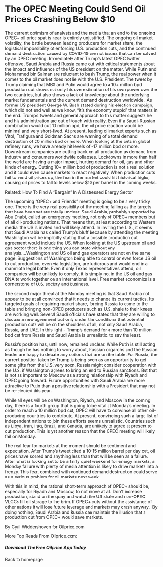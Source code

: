 The OPEC Meeting Could Send Oil Prices Crashing Below $10
=========================================================

The current optimism of analysts and the media that an end to the ongoing OPEC+ oil price spat is near is entirely unjustified. The ongoing oil market volatility, the battle between leading producers for market share, the logistical impossibility of enforcing U.S. production cuts, and the continued demand destruction caused by COVID-19 are not issues that can be solved by an OPEC meeting. Immediately after Trump’s latest OPEC twitter offensive, Saudi Arabia and Russia came out with critical statements about the impact and influence of the US president on the matter. While Putin and Mohammed bin Salman are reluctant to bash Trump, the real power when it comes to the oil market does not lie with the U.S. President. The tweet by Trump claiming that MBS and Putin would agree to a 10+ million bpd production cut shows not only his overestimation of his own power over the two countries, but also shows a lack of knowledge about the underlying market fundamentals and the current demand destruction worldwide.  As former US president George W. Bush stated during his election campaign, which did not end well as we know, “it’s the economy stupid” that matters in the end. Trump’s tweets and general approach to this matter suggests he and his administration are out of touch with reality. Even if a Saudi-Russian combination would cut 10 million bpd, the oil price reaction would be minimal and very short-lived. At present, leading oil market experts such as Vitol, Trafigura and Goldman Sachs are warning of a total demand destruction of 20 million bpd or more. When looking at the cuts in global refinery runs, we have already hit levels of -17 million bpd or more. Downstream companies are cutting back on all production as demand from industry and consumers worldwide collapses. Lockdowns in more than half the world are having a major impact, hurting demand for oil, gas and other kinds of energy. Cutting 10+ million bpd of production is not a real solution and it could even cause markets to react negatively. When production cuts fail to send oil prices up, the fear in the market could hit historical highs, causing oil prices to fall to levels below $10 per barrel in the coming weeks. 

 Related: How To Find A “Bargain” In A Distressed Energy Sector

The upcoming “OPEC+ and Friends” meeting is going to be a very tricky one. There is the very real possibility of the meeting failing as the targets that have been set are totally unclear. Saudi Arabia, probably supported by Abu Dhabi, called an emergency meeting, not only of OPEC+ members but of all oil-producing nations. That means that, at least according to Western media, the US is invited and will likely attend. In inviting the U.S., it seems that Saudi Arabia has called Trump’s bluff because by attending the meeting Washington will be implicitly stating that a possible production cut agreement would include the US. When looking at the US upstream oil and gas sector there is one thing you can state without any analysis….Washington and US oil and gas operators are not on the same page. Suggestions of Washington being able to control or even force US oil to cut production, even via legislation, are ludicrous and would end in a mammoth legal battle. Even if only Texas representatives attend, oil companies will be unlikely to comply, it is simply not in the US oil and gas DNA to work together on an international level. Free market economics is a cornerstone of U.S. society and business. 


The second major threat at the Monday meeting is that Saudi Arabia not appear to be at all convinced that it needs to change its current tactics. Its targeted goals of regaining market share, forcing Russia to come to the table and bringing non-OPEC producers such as U.S. shale to their knees are working well. Several Saudi officials have stated that they are willing to discuss a new agreement but only under the conditions that potential production cuts will be on the shoulders of all, not only Saudi Arabia, Russia, and UAE. In this light - Trump’s demand for a more than 10 million bpd cut from Russia and Saudi Arabia is unrealistic, to say the least.

Russia’s position has, until now, remained unclear. While Putin is still acting as though he has nothing to worry about, Russian oligarchs and the Russian leader are happy to debate any options that are on the table. For Russia, the current position taken by Trump is being seen as an opportunity to get some gifts from the U.S. very soon. Russia might consider cooperation with the U.S. if Washington agrees to bring an end to Russian sanctions. But that is not as important to Moscow as a strong relationship with Riyadh and OPEC going forward. Future opportunities with Saudi Arabia are more attractive to Putin than a positive relationship with a President that may not be re-elected this year. 

While all eyes will be on Washington, Riyadh, and Moscow in the coming day, there is a fourth group that is going to be vital at Monday’s meeting. In order to reach a 10 million bpd cut, OPEC will have to convince all other oil-producing countries to contribute. At present, convincing such a large list of independent nations to join these efforts seems unrealistic. Countries such as Libya, Iran, Iraq, Brazil, and Canada, are unlikely to agree at present to cut production. This is yet another reason that the OPEC meeting will likely fail on Monday.


The real fear for markets at the moment should be sentiment and expectation. After Trump’s tweet cited a 10-15 million barrel per day cut, oil prices have soared and anything less than that will be seen as a failure. After what is looking set to be a fairly quiet weekend for energy markets, a Monday failure with plenty of media attention is likely to drive markets into a frenzy. This fear, combined with continued demand destruction could serve as a serious problem for oil markets next week. 

With this in mind, the rational short-term approach of OPEC+ should be, especially for Riyadh and Moscow, to not move at all. Don’t increase production, stand on the quay and watch the US shale and non-OPEC VLCCs fill oil storage to the brim. If OPEC+ cuts without the assistance of other nations it will lose future leverage and markets may crash anyway.  By doing nothing, Saudi Arabia and Russia can maintain the illusion that a production cut from OPEC+ would save markets.

By Cyril Widdershoven for Oilprice.com

More Top Reads From Oilprice.com:

##### Download The Free Oilprice App Today

Back to homepage